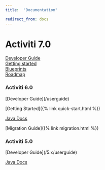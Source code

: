 ```yaml
---
title:  "Documentation"

redirect_from: docs
---
```

<div class="bg-no-repeat bg-full-width bg-bottom lg:bg-center bg-image-clouds-full xl:pb-16">
  <div class="text-center wrap max-w-md pt-4 pb-8 md:pt-8 lg:pb-16 flex flex-wrap">
    <h1 class="text-green w-full mb-4">Activiti 7.0</h1>
    <div class="w-full p-3 md:w-1/2 flex items-center flex-col flex-grow">
      <a href='https://activiti.gitbooks.io/activiti-7-developers-guide/content/' class="flex-grow flex items-center justify-center btn text-xl w-full max-w-xs lg:text-2xl">Developer Guide</a>
    </div>
    <div class="w-full p-3 md:w-1/2 flex items-center flex-col flex-grow">
      <a href="{% link before-you-start.html %}" data-modal="#before-you-start" class='flex-grow flex items-center justify-center btn text-xl w-full max-w-xs lg:text-2xl'>Getting started</a>
    </div>
    <div class="w-full p-3 md:w-1/2 flex items-center flex-col flex-grow">
      <a href='https://activiti.gitbooks.io/activiti-7-developers-guide/content/blueprints/Overview.html' class="flex-grow flex items-center justify-center btn text-xl w-full max-w-xs lg:text-2xl">Blueprints</a>
    </div>
    <div class="w-full p-3 md:w-1/2 flex items-center flex-col flex-grow">
      <a href='https://github.com/Activiti/Activiti/wiki/Activiti-7-Roadmap' class="flex-grow flex items-center justify-center btn text-xl w-full max-w-xs lg:text-2xl">Roadmap</a>
    </div>
  </div>
</div>

<div class="wrap py-4 xl:py-16 text-center flex flex-wrap justify-around">
  <div class="my-8 md:m-8 pb-2">
    <h3 class="section-heading xl:px-6">Activiti 6.0</h3>
<div markdown='1'>
  [Developer Guide](/userguide)

  [Getting Started]({% link quick-start.html %})

  [Java Docs](/javadocs)

  [Migration Guide]({% link migration.html %})
</div>
  </div>
  <div class="my-8 md:m-8 pb-2">
    <h3 class="section-heading xl:px-6">Activiti 5.0</h3>
<div markdown='1'>
  [Developer Guide](/5.x/userguide)

  [Java Docs](/javadocs)
</div>
  </div>
</div>
